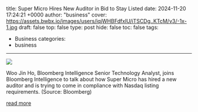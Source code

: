 title: Super Micro Hires New Auditor in Bid to Stay Listed
date: 2024-11-20 17:24:21 +0000
author: "business"
cover: https://assets.bwbx.io/images/users/iqjWHBFdfxIU/iTSCDg..KTcM/v3/-1x-1.jpg
draft: false
top: false
type: post
hide: false
toc: false
tags:
  - Business
categories:
  - business
---

![](https://assets.bwbx.io/images/users/iqjWHBFdfxIU/iTSCDg..KTcM/v3/-1x-1.jpg)

Woo Jin Ho, Bloomberg Intelligence Senior Technology Analyst, joins Bloomberg Intelligence to talk about how Super Micro has hired a new auditor and is trying to come in compliance with Nasdaq listing requirements. (Source: Bloomberg)

[read more](https://www.bloomberg.com/news/videos/2024-11-20/super-micro-hires-new-auditor-in-bid-to-stay-listed)

